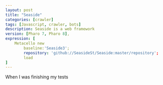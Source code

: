```yaml
---
layout: post
title: "Seaside"
categories: [crawler]
tags: [Javascript, crawler, bots]
description: Seaside is a web framework
version: [Pharo 7, Pharo 8],
expression: [
    Metacello new
        baseline:'Seaside3';
        repository: 'github://SeasideSt/Seaside:master/repository';
        load
]    
---
```


When I was finishing my tests